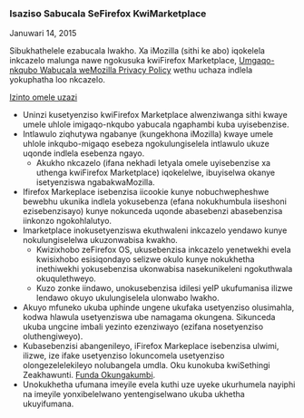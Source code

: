 ### Isaziso Sabucala SeFirefox KwiMarketplace
Januwari 14, 2015

Sibukhathelele ezabucala lwakho. Xa iMozilla (sithi ke abo) iqokelela inkcazelo malunga nawe ngokusuka kwiFirefox Marketplace, [Umgaqo-nkqubo Wabucala weMozilla Privacy Policy](https://www.mozilla.org/privacy/) wethu uchaza indlela yokuphatha loo nkcazelo.

<u>Izinto omele uzazi</u>

- Uninzi kusetyenziso kwiFirefox Marketplace alwenziwanga sithi kwaye umele uhlole imigaqo-nkqubo yabucala ngaphambi kuba uyisebenzise.
- Intlawulo ziqhutywa ngabanye (kungekhona iMozilla) kwaye umele uhlole inkqubo-migaqo esebeza ngokulungiselela intlawulo ukuze uqonde indlela esebenza ngayo.
  - Akukho nkcazelo (ifana nekhadi letyala omele uyisebenzise xa uthenga kwiFirefox Marketplace) iqokelelwe, ibuyiselwa okanye isetyenziswa ngabakwaMozilla.
- Ifirefox Markeplace isebenzisa iicookie kunye nobuchwepheshwe bewebhu ukunika indlela yokusebenza (efana nokukhumbula iiseshoni ezisebenzisayo) kunye nokunceda uqonde abasebenzi abasebenzisa iinkonzo ngokohlalutyo.
- Imarketplace inokusetyenziswa ekuthwaleni inkcazelo yendawo kunye nokulungiselelwa ukuzonwabisa kwakho.
  - Kwizixhobo zeFirefox OS, ukusebenzisa inkcazelo yenetwekhi evela kwisixhobo esisiqondayo selizwe okulo kunye nokukhetha inethiwekhi yokusebenzisa ukonwabisa nasekunikeleni ngokuthwala okuqulethweyo.
  - Kuzo zonke iindawo, unokusebenzisa idilesi yeIP ukufumanisa ilizwe lendawo okuyo ukulungiselela ulonwabo lwakho.
- Akuyo mfuneko ukuba uphinde ungene ukufaka usetyenziso olusimahla, kodwa hlawula usetyenziswa ube namagama okungena. Sikunceda ukuba ungcine imbali yezinto ezenziwayo (ezifana nosetyenziso oluthengiweyo).
- Kubasebenzisi abangenileyo, iFirefox Markeplace isebenzisa ulwimi, ilizwe, ize ifake usetyenziso lokuncomela usetyenziso olongezelelekileyo nolubangela umdla.  Oku kunokuba kwiSethingi Zeakhawunti.  [Funda Okungakumbi](https://support.mozilla.org/kb/recommendations-marketplace).
- Unokukhetha ufumana imeyile evela kuthi uze uyeke ukurhumela nayiphi na imeyile yonxibelelwano yentengiselwano ukuba ukhetha ukuyifumana.
